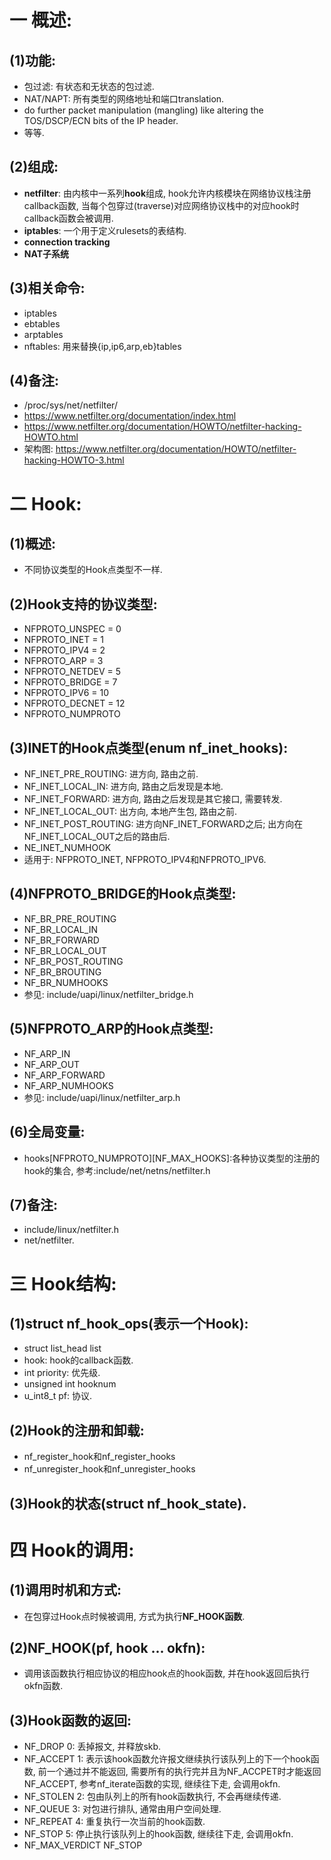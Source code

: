 # 一 概述:
## (1)功能:
- 包过滤: 有状态和无状态的包过滤.
- NAT/NAPT: 所有类型的网络地址和端口translation.
- do further packet manipulation (mangling) like altering the TOS/DSCP/ECN bits of the IP header.
- 等等.

## (2)组成:
- **netfilter**: 由内核中一系列**hook**组成, hook允许内核模块在网络协议栈注册callback函数, 当每个包穿过(traverse)对应网络协议栈中的对应hook时callback函数会被调用.
- **iptables**: 一个用于定义rulesets的表结构.
- **connection tracking**
- **NAT子系统**

## (3)相关命令:
- iptables
- ebtables
- arptables
- nftables: 用来替换{ip,ip6,arp,eb}tables

## (4)备注:
- /proc/sys/net/netfilter/
- https://www.netfilter.org/documentation/index.html
- https://www.netfilter.org/documentation/HOWTO/netfilter-hacking-HOWTO.html
- 架构图: https://www.netfilter.org/documentation/HOWTO/netfilter-hacking-HOWTO-3.html

# 二 Hook:
## (1)概述:
- 不同协议类型的Hook点类型不一样.

## (2)Hook支持的协议类型:
- NFPROTO_UNSPEC =  0
- NFPROTO_INET   =  1
- NFPROTO_IPV4   =  2
- NFPROTO_ARP    =  3
- NFPROTO_NETDEV =  5
- NFPROTO_BRIDGE =  7
- NFPROTO_IPV6   = 10
- NFPROTO_DECNET = 12
- NFPROTO_NUMPROTO

## (3)INET的Hook点类型(enum nf_inet_hooks):
- NF_INET_PRE_ROUTING: 进方向, 路由之前.
- NF_INET_LOCAL_IN: 进方向, 路由之后发现是本地.
- NF_INET_FORWARD: 进方向, 路由之后发现是其它接口, 需要转发.
- NF_INET_LOCAL_OUT: 出方向, 本地产生包, 路由之前.
- NF_INET_POST_ROUTING: 进方向NF_INET_FORWARD之后; 出方向在NF_INET_LOCAL_OUT之后的路由后.
- NE_INET_NUMHOOK
- 适用于: NFPROTO_INET, NFPROTO_IPV4和NFPROTO_IPV6.

## (4)NFPROTO_BRIDGE的Hook点类型:
- NF_BR_PRE_ROUTING
- NF_BR_LOCAL_IN		
- NF_BR_FORWARD		
- NF_BR_LOCAL_OUT		
- NF_BR_POST_ROUTING	
- NF_BR_BROUTING		
- NF_BR_NUMHOOKS		
- 参见: include/uapi/linux/netfilter_bridge.h

## (5)NFPROTO_ARP的Hook点类型:
- NF_ARP_IN
- NF_ARP_OUT
- NF_ARP_FORWARD
- NF_ARP_NUMHOOKS
- 参见: include/uapi/linux/netfilter_arp.h

## (6)全局变量:
- hooks[NFPROTO_NUMPROTO][NF_MAX_HOOKS]:各种协议类型的注册的hook的集合, 参考:include/net/netns/netfilter.h

## (7)备注:
- include/linux/netfilter.h
- net/netfilter.

# 三 Hook结构:
## (1)struct nf_hook_ops(表示一个Hook):
- struct list_head list
- hook: hook的callback函数.
- int priority: 优先级.
- unsigned int hooknum
- u_int8_t pf: 协议.

## (2)Hook的注册和卸载:
- nf_register_hook和nf_register_hooks
- nf_unregister_hook和nf_unregister_hooks

## (3)Hook的状态(struct nf_hook_state).

# 四 Hook的调用:
## (1)调用时机和方式:
- 在包穿过Hook点时候被调用, 方式为执行**NF_HOOK函数**.

## (2)NF_HOOK(pf, hook ... okfn):
- 调用该函数执行相应协议的相应hook点的hook函数, 并在hook返回后执行okfn函数.

## (3)Hook函数的返回:
- NF_DROP 0: 丢掉报文, 并释放skb.
- NF_ACCEPT 1: 表示该hook函数允许报文继续执行该队列上的下一个hook函数, 前一个通过并不能返回, 需要所有的执行完并且为NF_ACCPET时才能返回NF_ACCEPT, 参考nf_iterate函数的实现, 继续往下走, 会调用okfn.
- NF_STOLEN 2: 包由队列上的所有hook函数执行, 不会再继续传递.
- NF_QUEUE 3: 对包进行排队, 通常由用户空间处理.
- NF_REPEAT 4: 重复执行一次当前的hook函数.
- NF_STOP 5: 停止执行该队列上的hook函数, 继续往下走, 会调用okfn.
- NF_MAX_VERDICT NF_STOP
